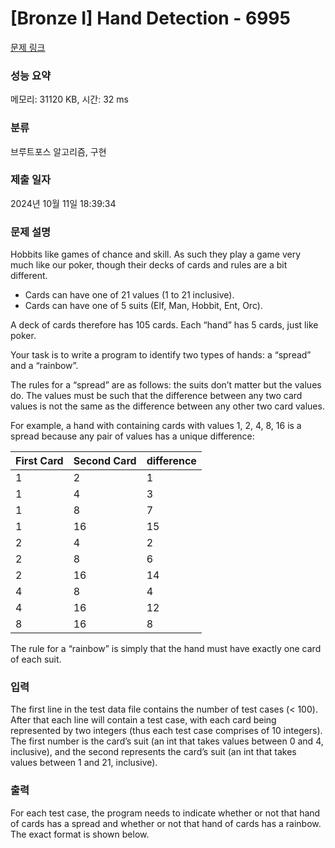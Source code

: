 # [Bronze I] Hand Detection - 6995 

[문제 링크](https://www.acmicpc.net/problem/6995) 

### 성능 요약

메모리: 31120 KB, 시간: 32 ms

### 분류

브루트포스 알고리즘, 구현

### 제출 일자

2024년 10월 11일 18:39:34

### 문제 설명

<p>Hobbits like games of chance and skill. As such they play a game very much like our poker, though their decks of cards and rules are a bit different.</p>

<ul>
	<li>Cards can have one of 21 values (1 to 21 inclusive).</li>
	<li>Cards can have one of 5 suits (Elf, Man, Hobbit, Ent, Orc).</li>
</ul>

<p>A deck of cards therefore has 105 cards. Each “hand” has 5 cards, just like poker.</p>

<p>Your task is to write a program to identify two types of hands: a “spread” and a “rainbow”.</p>

<p>The rules for a “spread” are as follows: the suits don’t matter but the values do. The values must be such that the difference between any two card values is not the same as the difference between any other two card values.</p>

<p>For example, a hand with containing cards with values 1, 2, 4, 8, 16 is a spread because any pair of values has a unique difference:</p>

<table class="table table-center-40 table table-bordered">
	<thead>
		<tr>
			<th>First Card</th>
			<th>Second Card</th>
			<th>difference</th>
		</tr>
	</thead>
	<tbody>
		<tr>
			<td>1</td>
			<td>2</td>
			<td>1</td>
		</tr>
		<tr>
			<td>1</td>
			<td>4</td>
			<td>3</td>
		</tr>
		<tr>
			<td>1</td>
			<td>8</td>
			<td>7</td>
		</tr>
		<tr>
			<td>1</td>
			<td>16</td>
			<td>15</td>
		</tr>
		<tr>
			<td>2</td>
			<td>4</td>
			<td>2</td>
		</tr>
		<tr>
			<td>2</td>
			<td>8</td>
			<td>6</td>
		</tr>
		<tr>
			<td>2</td>
			<td>16</td>
			<td>14</td>
		</tr>
		<tr>
			<td>4</td>
			<td>8</td>
			<td>4</td>
		</tr>
		<tr>
			<td>4</td>
			<td>16</td>
			<td>12</td>
		</tr>
		<tr>
			<td>8</td>
			<td>16</td>
			<td>8</td>
		</tr>
	</tbody>
</table>

<p>The rule for a “rainbow” is simply that the hand must have exactly one card of each suit.</p>

### 입력 

 <p>The first line in the test data file contains the number of test cases (< 100). After that each line will contain a test case, with each card being represented by two integers (thus each test case comprises of 10 integers). The first number is the card’s suit (an int that takes values between 0 and 4, inclusive), and the second represents the card’s suit (an int that takes values between 1 and 21, inclusive).</p>

### 출력 

 <p>For each test case, the program needs to indicate whether or not that hand of cards has a spread and whether or not that hand of cards has a rainbow. The exact format is shown below.</p>

